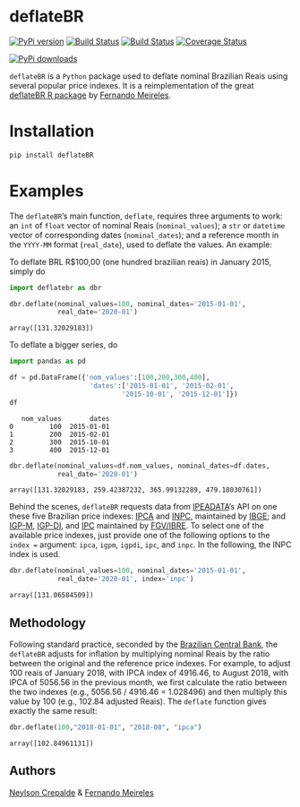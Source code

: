 deflateBR
=========

[![PyPi version](https://pypip.in/v/deflateBR/badge.png)](https://crate.io/packages/deflateBR/)
[![Build Status](https://dev.azure.com/neylsoncrepalde/deflateBR/_apis/build/status/neylsoncrepalde.deflatebr?branchName=master)](https://dev.azure.com/neylsoncrepalde/deflateBR/_build/latest?definitionId=1&branchName=master)
[![Build Status](https://travis-ci.org/neylsoncrepalde/deflatebr.svg?branch=master)](https://travis-ci.org/neylsoncrepalde/deflatebr?branch=master)
[![Coverage Status](https://coveralls.io/repos/github/neylsoncrepalde/deflatebr/badge.svg?branch=master)](https://coveralls.io/github/neylsoncrepalde/deflatebr?branch=master)

[![PyPi downloads](https://pypip.in/d/deflateBR/badge.png)](https://crate.io/packages/deflateBR/)



`deflateBR` is a `Python` package used to deflate nominal Brazilian Reais
using several popular price indexes. It is a reimplementation of the great
[deflateBR R package](https://cran.r-project.org/web/packages/deflateBR/index.html) 
by [Fernando Meireles](https://twitter.com/meirelesff).

Installation
============

```bash
pip install deflateBR
```

Examples
========

The `deflateBR`’s main function, `deflate`, requires three arguments to
work: an `int` of `float` vector of nominal Reais (`nominal_values`); a `str` or `datetime` vector of corresponding dates (`nominal_dates`); and a reference month in the `YYYY-MM` format (`real_date`), used to deflate the values. An
example:

To deflate BRL R$100,00 (one hundred brazilian reais) in January 2015,
simply do

```python
import deflatebr as dbr

dbr.deflate(nominal_values=100, nominal_dates='2015-01-01', 
            real_date='2020-01')
```
    array([131.32029183])

To deflate a bigger series, do

```python
import pandas as pd

df = pd.DataFrame({'nom_values':[100,200,300,400],
                    'dates':['2015-01-01', '2015-02-01',
                            '2015-10-01', '2015-12-01']})
df
```
       nom_values       dates
    0         100  2015-01-01
    1         200  2015-02-01
    2         300  2015-10-01
    3         400  2015-12-01

```python
dbr.deflate(nominal_values=df.nom_values, nominal_dates=df.dates, 
            real_date='2020-01')
```
    array([131.32029183, 259.42387232, 365.99132289, 479.18030761])


Behind the scenes, `deflateBR` requests data from
[IPEADATA](http://www.ipeadata.gov.br/)’s API on one these five
Brazilian price indexes:
[IPCA](https://ww2.ibge.gov.br/english/estatistica/indicadores/precos/inpc_ipca/defaultinpc.shtm)
and
[INPC](https://ww2.ibge.gov.br/english/estatistica/indicadores/precos/inpc_ipca/defaultinpc.shtm),
maintained by [IBGE](https://ww2.ibge.gov.br/home/); and
[IGP-M](http://portalibre.fgv.br/main.jsp?lumChannelId=402880811D8E34B9011D92B6160B0D7D),
[IGP-DI](http://portalibre.fgv.br/main.jsp?lumChannelId=402880811D8E34B9011D92B6160B0D7D),
and
[IPC](http://portalibre.fgv.br/main.jsp?lumChannelId=402880811D8E34B9011D92B7350710C7)
maintained by
[FGV/IBRE](http://portalibre.fgv.br/main.jsp?lumChannelId=402880811D8E2C4C011D8E33F5700158).
To select one of the available price indexes, just provide one of the
following options to the `index =` argument: `ipca`, `igpm`, `igpdi`,
`ipc`, and `inpc`. In the following, the INPC index is used.

```python
dbr.deflate(nominal_values=100, nominal_dates='2015-01-01', 
            real_date='2020-01', index='inpc')
```
    array([131.06584509])


Methodology
-----------

Following standard practice, seconded by the [Brazilian Central
Bank](https://www3.bcb.gov.br/CALCIDADAO/publico/metodologiaCorrigirIndice.do?method=metodologiaCorrigirIndice),
the `deflateBR` adjusts for inflation by multiplying nominal Reais by
the ratio between the original and the reference price indexes. For
example, to adjust 100 reais of January 2018, with IPCA index of
4916.46, to August 2018, with IPCA of 5056.56 in the previous month, we
first calculate the ratio between the two indexes (e.g., 5056.56 /
4916.46 = 1.028496) and then multiply this value by 100 (e.g., 102.84
adjusted Reais). The `deflate` function gives exactly the same result:

```python
dbr.deflate(100,"2018-01-01", "2018-08", "ipca")
```
    array([102.84961131])

Authors
------

[Neylson Crepalde](https://www.neylsoncrepalde.com) & 
[Fernando Meireles](http://fmeireles.com)
